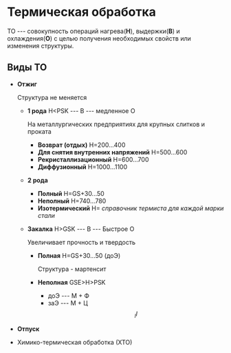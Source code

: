 # Термическая обработка
ТО --- совокупность операций нагрева(**Н**), выдержки(**В**) и охлаждения(**О**) 
с целью получения необходимых свойств или изменения структуры.

## Виды ТО


 - **Отжиг**
   
   Структура не меняется
   - **1 рода** Н<PSK --- В --- медленное О
     
     На металлургических предприятиях для крупных слитков и проката

     - **Возврат (отдых)** Н=200...400
     - **Для снятия внутренних напряжений** Н=500...600
     - **Рекристаллизационный** Н=600...700
     - **Диффузионный** Н=1000...1100

   - **2 рода**
     - **Полный** Н=GS+30...50
     - **Неполный** Н=740...780
     - **Изотермический** H= _справочник термиста для каждой марки стали_
   
   - **Закалка** Н>GSK --- В --- Быстрое О
     
     Увеличивает прочность и твердость
     - **Полная** Н=GS+30...50 (доЭ)
       
       Структура - мартенсит
     - **Неполная** GSE>Н>PSK
       
       - доЭ --- М + Ф
       - заЭ --- М + Ц$$_II$$
 - **Отпуск**

 - Химико-термическая обработка (ХТО)
